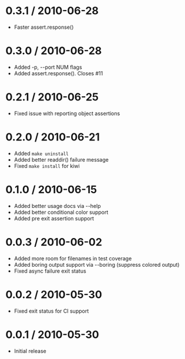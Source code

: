 
0.3.1 / 2010-06-28
==================

  * Faster assert.response()

0.3.0 / 2010-06-28
==================

  * Added -p, --port NUM flags
  * Added assert.response(). Closes #11

0.2.1 / 2010-06-25
==================

  * Fixed issue with reporting object assertions

0.2.0 / 2010-06-21
==================

  * Added `make uninstall`
  * Added better readdir() failure message
  * Fixed `make install` for kiwi

0.1.0 / 2010-06-15
==================

  * Added better usage docs via --help
  * Added better conditional color support
  * Added pre exit assertion support

0.0.3 / 2010-06-02
==================

  * Added more room for filenames in test coverage
  * Added boring output support via --boring (suppress colored output)
  * Fixed async failure exit status

0.0.2 / 2010-05-30
==================

  * Fixed exit status for CI support

0.0.1 / 2010-05-30
==================

  * Initial release
